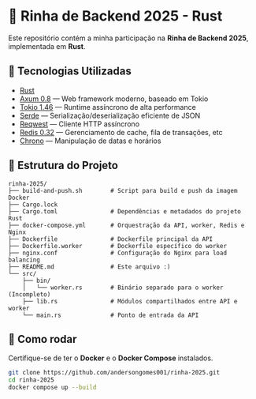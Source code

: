 # 🦀 Rinha de Backend 2025 - Rust

Este repositório contém a minha participação na **Rinha de Backend 2025**, implementada em **Rust**.

## 🚀 Tecnologias Utilizadas

- [Rust](https://www.rust-lang.org/)
- [Axum 0.8](https://docs.rs/axum) — Web framework moderno, baseado em Tokio
- [Tokio 1.46](https://tokio.rs/) — Runtime assíncrono de alta performance
- [Serde](https://serde.rs/) — Serialização/deserialização eficiente de JSON
- [Reqwest](https://docs.rs/reqwest) — Cliente HTTP assíncrono
- [Redis 0.32](https://docs.rs/redis) — Gerenciamento de cache, fila de transações, etc
- [Chrono](https://docs.rs/chrono) — Manipulação de datas e horários

## 📁 Estrutura do Projeto

```text
rinha-2025/
├── build-and-push.sh        # Script para build e push da imagem Docker
├── Cargo.lock
├── Cargo.toml               # Dependências e metadados do projeto Rust
├── docker-compose.yml       # Orquestração da API, worker, Redis e Nginx
├── Dockerfile               # Dockerfile principal da API
├── Dockerfile.worker        # Dockerfile específico do worker
├── nginx.conf               # Configuração do Nginx para load balancing
├── README.md                # Este arquivo :)
└── src/
    ├── bin/
    │   └── worker.rs        # Binário separado para o worker (Incompleto)
    ├── lib.rs               # Módulos compartilhados entre API e worker
    └── main.rs              # Ponto de entrada da API
```

## 🚀 Como rodar

Certifique-se de ter o **Docker** e o **Docker Compose** instalados.

```bash
git clone https://github.com/andersongomes001/rinha-2025.git
cd rinha-2025
docker compose up --build
```
